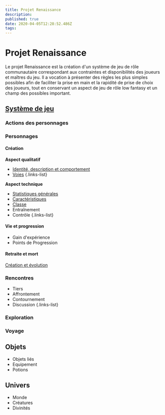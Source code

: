 ```yaml
---
title: Projet Renaissance
description: 
published: true
date: 2020-04-05T12:28:52.486Z
tags: 
---
```


# Projet Renaissance
Le projet Renaissance est la création d'un système de jeu de rôle communautaire correspondant aux contraintes et disponibilités des joueurs et maîtres du jeu. Il a vocation à présenter des règles les plus simples possibles afin de faciliter la prise en main et la rapidité de prise de choix des joueurs, tout en conservant un aspect de jeu de rôle low fantasy et un champ des possibles important.

## [Système de jeu](système-de-jeu)
### Actions des personnages
### Personnages
#### Création
**Aspect qualitatif**
  * [Identité, description et comportement](http://de-dale.hd.free.fr/fr/projet-renaissance/syst%C3%A8me-de-jeu/identite_comportement)
  * [Voies](http://de-dale.hd.free.fr/fr/projet-renaissance/syst%C3%A8me-de-jeu/voies)
{.links-list}

**Aspect technique**
  * [Statistiques générales](http://de-dale.hd.free.fr/fr/projet-renaissance/système-de-jeu/statistiques)
  * [Caractéristiques](http://de-dale.hd.free.fr/fr/projet-renaissance/système-de-jeu/caractéristiques)
  * [Classe](http://de-dale.hd.free.fr/fr/projet-renaissance/syst%C3%A8me-de-jeu/classes)
  * Entraînement
  * Contrôle
{.links-list}
#### Vie et progression
  * Gain d'expérience
  * Points de Progression
#### Retraite et mort

[Création et évolution](http://de-dale.hd.free.fr/fr/projet-renaissance/système-de-jeu/points-progression)

### Rencontres
  * Tiers
  * Affrontement
  * Contournement
  * Discussion
{.links-list}
### Exploration
### Voyage

## Objets
* Objets liés
* Equipement
* Potions

## Univers
* Monde
* Créatures
* Divinités